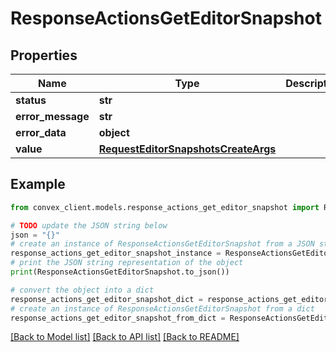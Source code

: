 # ResponseActionsGetEditorSnapshot


## Properties

Name | Type | Description | Notes
------------ | ------------- | ------------- | -------------
**status** | **str** |  | 
**error_message** | **str** |  | [optional] 
**error_data** | **object** |  | [optional] 
**value** | [**RequestEditorSnapshotsCreateArgs**](RequestEditorSnapshotsCreateArgs.md) |  | [optional] 

## Example

```python
from convex_client.models.response_actions_get_editor_snapshot import ResponseActionsGetEditorSnapshot

# TODO update the JSON string below
json = "{}"
# create an instance of ResponseActionsGetEditorSnapshot from a JSON string
response_actions_get_editor_snapshot_instance = ResponseActionsGetEditorSnapshot.from_json(json)
# print the JSON string representation of the object
print(ResponseActionsGetEditorSnapshot.to_json())

# convert the object into a dict
response_actions_get_editor_snapshot_dict = response_actions_get_editor_snapshot_instance.to_dict()
# create an instance of ResponseActionsGetEditorSnapshot from a dict
response_actions_get_editor_snapshot_from_dict = ResponseActionsGetEditorSnapshot.from_dict(response_actions_get_editor_snapshot_dict)
```
[[Back to Model list]](../README.md#documentation-for-models) [[Back to API list]](../README.md#documentation-for-api-endpoints) [[Back to README]](../README.md)


